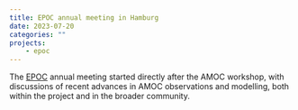 ```yaml
---
title: EPOC annual meeting in Hamburg
date: 2023-07-20
categories: ""
projects:
    - epoc
---
```


The [EPOC](https://www.epoc-eu.org) annual meeting started directly after the AMOC workshop, with discussions of recent advances in AMOC observations and modelling, both within 
the project and in the broader community.


